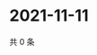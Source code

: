 # 2021-11-11

共 0 条

<!-- BEGIN WEIBO -->
<!-- 最后更新时间 Thu Nov 11 2021 06:11:18 GMT+0800 (China Standard Time) -->

<!-- END WEIBO -->
